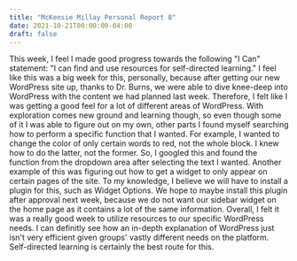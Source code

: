 ```yaml
---
title: "McKensie Millay Personal Report 8"
date: 2021-10-21T00:00:00-04:00
draft: false
---
```


This week, I feel I made good progress towards the following "I Can" statement: "I can find and use resources for self-directed learning." I feel like this was a big 
week for this, personally, because after getting our new WordPress site up, thanks to Dr. Burns, we were able to dive knee-deep into WordPress with the content 
we had planned last week. Therefore, I felt like I was getting a good feel for a lot of different areas of WordPress. With exploration comes new ground and learning
though, so even though some of it I was able to figure out on my own, other parts I found myself searching how to perform a specific function that I wanted. For example, I wanted to change the color of only certain words to red, not the whole block. I knew how to do the latter, not the former. So, I googled
this and found the function from the dropdown area after selecting the text I wanted. Another example of this was figuring out how to get a widget to only appear 
on certain pages of the site. To my knowledge, I believe we will have to install a plugin for this, such as Widget Options. We hope to maybe install this plugin
after approval next week, because we do not want our sidebar widget on the home page as it contains a lot of the same information. Overall, I felt it was a really
good week to utilize resources to our specific WordPress needs. I can definitly see how an in-depth explanation of WordPress just isn't very efficient given groups'
vastly different needs on the platform. Self-directed learning is certainly the best route for this. 
